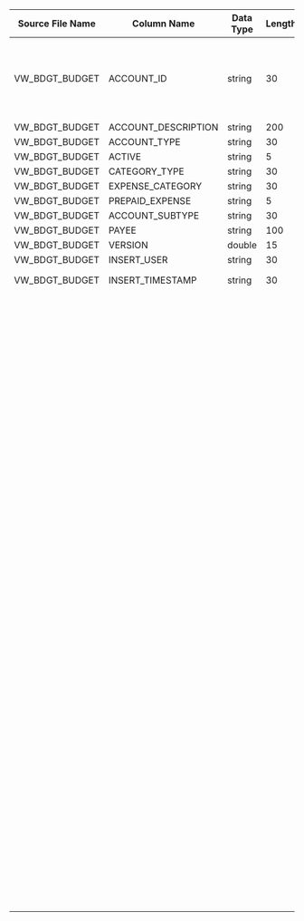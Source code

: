 |	Source File Name	|	Column Name	|	Data Type	|	Length	|	Nullable	|	PK	|	BK	|		|		|		|		|	Table Name	|	Target Table Name	|	Data Type	|	Length	|	Nullable	|	PK	|		|
|	---	|	---	|	---	|	---	|	---	|	---	|	---	|	---	|	---	|	---	|	---	|	---	|	---	|	---	|	---	|	---	|	---	|	---	|
|	VW_BDGT_BUDGET	|	ACCOUNT_ID	|	string	|	30	|		|		|		|	Increment the key value by '1' for each record insert	|	Use sequence generator to generate the key	|		|		|	BUDGET	|	BUD_KEY	|	"number(p,s)"	|	10	|		|	Y	|		|
|	VW_BDGT_BUDGET	|	ACCOUNT_DESCRIPTION	|	string	|	200	|		|		|		|		|	ltrim(rtrim(BUDGET_ID))	|		|		|	BUDGET	|	BUD_ID	|	nvarchar2	|	60	|		|		|		|
|	VW_BDGT_BUDGET	|	ACCOUNT_TYPE	|	string	|	30	|		|		|		|		|	BUTGET_TYPE	|		|		|	BUDGET	|	BUD_TYPE	|	nvarchar2	|	25	|		|		|		|
|	VW_BDGT_BUDGET	|	ACTIVE	|	string	|	5	|		|		|		|		|	"to_date(END_DATE,'YYYY-MM-DD')"	|		|		|	BUDGET	|	END_DT	|	date	|	19	|		|		|		|
|	VW_BDGT_BUDGET	|	CATEGORY_TYPE	|	string	|	30	|		|		|		|		|	FISCAL_YEAR	|		|		|	BUDGET	|	FISCL_YR	|	number	|	15	|		|		|		|
|	VW_BDGT_BUDGET	|	EXPENSE_CATEGORY	|	string	|	30	|		|		|		|		|	INIT_BUDGET_WITH	|		|		|	BUDGET	|	INIT_BUD_W	|	nvarchar2	|	60	|		|		|		|
|	VW_BDGT_BUDGET	|	PREPAID_EXPENSE	|	string	|	5	|		|		|		|		|	"to_date(START_DATE,'YYYY-MM-DD')"	|		|		|	BUDGET	|	STRT_DT	|	date	|	19	|		|		|		|
|	VW_BDGT_BUDGET	|	ACCOUNT_SUBTYPE	|	string	|	30	|		|		|		|		|	DESCRIPTION	|		|		|	BUDGET	|	BUD_DESC	|	nvarchar2	|	255	|		|		|		|
|	VW_BDGT_BUDGET	|	PAYEE	|	string	|	100	|		|		|		|		|	BUDGET_SOURCE	|		|		|	BUDGET	|	BUD_SRC	|	nvarchar2	|	30	|		|		|		|
|	VW_BDGT_BUDGET	|	VERSION	|	double	|	15	|		|		|		|		|	"iif(lower(IS_FISCAL_YEAR_END)='true',1,0)"	|		|		|	BUDGET	|	FISCL_YE_FLG	|	"number(p,s)"	|	38	|		|		|		|
|	VW_BDGT_BUDGET	|	INSERT_USER	|	string	|	30	|		|		|		|		|	INSERT_USER	|		|		|	BUDGET	|	INSR_USR	|	nvarchar2	|	30	|		|		|		|
|	VW_BDGT_BUDGET	|	INSERT_TIMESTAMP	|	string	|	30	|		|		|		|		|	"ADD_TO_DATE(to_date('1970-01-01', 'YYYY-MM-DD'),'SS',to_bigint(INSERT_TIMESTAMP)/1000)"	|		|		|	BUDGET	|	INSR_TS	|	date	|	19	|		|		|		|
|		|		|		|		|		|		|		|		|	VERSION	|		|		|	BUDGET	|	VRSN	|	number	|	15	|		|		|		|
|		|		|		|		|		|		|		|		|	Y'	|		|		|	BUDGET	|	CURR_ROW_FLG	|	nvarchar2	|	1	|		|		|		|
|		|		|		|		|		|		|		|		|	SYSDATE	|		|		|	BUDGET	|	ROW_STRT_DTTM	|	date	|	19	|		|		|		|
|		|		|		|		|		|		|		|		|		|		|		|	BUDGET	|	ROW_STOP_DTTM	|	date	|	19	|		|		|		|
|		|		|		|		|		|		|		|		|		|		|		|	BUDGET	|	ETL_LOAD_CYC_KEY	|	"number(p,s)"	|	10	|		|		|		|
|		|		|		|		|		|		|		|		|		|		|		|	BUDGET	|	SRC_SYS_ID	|	number	|	15	|		|		|		|
|		|		|		|		|		|		|		|		|		|		|		|	Update	|		|		|		|		|		|		|
|		|		|		|		|		|		|		|		|		|	"Lookup the table : HDM.HDM.BUDGET<br><br>Condition : ACCT_ID = ACCOUNT_ID_out (From Source)<br><br>Ouput Column: BUD_KEY, VRSN, "	|		|	BUDGET	|	BUD_KEY	|	"number(p,s)"	|	10	|		|	Y	|		|
|		|		|		|		|		|		|		|		|	ltrim(rtrim(BUDGET_ID))	|		|		|	BUDGET	|	BUD_ID	|	nvarchar2	|	60	|		|		|		|
|		|		|		|		|		|		|		|		|	Account_Description	|		|		|	BUDGET	|	BUD_TYPE	|	nvarchar2	|	25	|		|		|		|
|		|		|		|		|		|		|		|		|	Account_TYPE	|		|		|	BUDGET	|	END_DT	|	date	|	19	|		|		|		|
|		|		|		|		|		|		|		|		|	"iif(isnull(ACTIVE),'N',iif(ACTIVE='true','Y','N'))"	|		|		|	BUDGET	|	FISCL_YR	|	number	|	15	|		|		|		|
|		|		|		|		|		|		|		|		|	Category Type	|		|		|	BUDGET	|	INIT_BUD_W	|	nvarchar2	|	60	|		|		|		|
|		|		|		|		|		|		|		|		|	Expense_Category	|		|		|	BUDGET	|	STRT_DT	|	date	|	19	|		|		|		|
|		|		|		|		|		|		|		|		|	"iif(isnull(PREPAID_EXPENSE),'N',iif(PREPAID_EXPENSE='true','Y','N'))"	|		|		|	BUDGET	|	BUD_DESC	|	nvarchar2	|	255	|		|		|		|
|		|		|		|		|		|		|		|		|	ACCOUNT_SUBTYPE	|		|		|	BUDGET	|	BUD_SRC	|	nvarchar2	|	30	|		|		|		|
|		|		|		|		|		|		|		|		|	PAYEE	|		|		|	BUDGET	|	FISCL_YE_FLG	|	"number(p,s)"	|	38	|		|		|		|
|		|		|		|		|		|		|		|		|	INSERT_USR	|		|		|	BUDGET	|	INSR_USR	|	nvarchar2	|	30	|		|		|		|
|		|		|		|		|		|		|		|		|	"ADD_TO_DATE(to_date('1970-01-01', 'YYYY-MM-DD'),'SS',to_bigint(INSERT_TIMESTAMP)/1000)"	|		|		|	BUDGET	|	INSR_TS	|	date	|	19	|		|		|		|
|		|		|		|		|		|		|		|		|	"iif(isnull(VERSION),0,VERSION)"	|		|		|	BUDGET	|	VRSN	|	number	|	15	|		|		|		|
|		|		|		|		|		|		|		|		|	Y'	|		|		|	BUDGET	|	CURR_ROW_FLG	|	nvarchar2	|	1	|		|		|		|
|		|		|		|		|		|		|		|		|	SYSDATE	|		|		|	BUDGET	|	ROW_STRT_DTTM	|	date	|	19	|		|		|		|
|		|		|		|		|		|		|		|		|		|		|		|	BUDGET	|	ROW_STOP_DTTM	|	date	|	19	|		|		|		|
|		|		|		|		|		|		|		|		|		|		|		|	BUDGET	|	ETL_LOAD_CYC_KEY	|	"number(p,s)"	|	10	|		|		|		|
|		|		|		|		|		|		|		|		|		|		|		|	BUDGET	|	SRC_SYS_ID	|	number	|	15	|		|		|		|
|		|		|		|		|		|		|		|		|		|		|		|		|		|		|		|		|		|		|
|		|		|		|		|		|		|		|		|		|		|		|		|		|		|		|		|		|		|
|		|		|		|		|		|		|		|		|		|		|		|		|		|		|		|		|		|		|
|		|		|		|		|		|		|		|		|		|		|		|		|		|		|		|		|		|		|
|		|		|		|		|		|		|		|		|		|		|		|		|		|		|		|		|		|		|
|		|		|		|		|		|		|		|		|		|		|		|		|		|		|		|		|		|		|
|		|		|		|		|		|		|		|		|		|		|		|		|		|		|		|		|		|		|
|		|		|		|		|		|		|		|		|		|		|		|		|		|		|		|		|		|		|
|		|		|		|		|		|		|		|		|		|		|		|		|		|		|		|		|		|		|
|		|		|		|		|		|		|		|		|		|		|		|		|		|		|		|		|		|		|
|		|		|		|		|		|		|		|		|		|		|		|		|		|		|		|		|		|		|
|		|		|		|		|		|		|		|		|		|		|		|		|		|		|		|		|		|		|
|		|		|		|		|		|		|		|		|		|		|		|		|		|		|		|		|		|		|
|		|		|		|		|		|		|		|		|		|		|		|		|		|		|		|		|		|		|
|		|		|		|		|		|		|		|		|		|		|		|		|		|		|		|		|		|		|
|		|		|		|		|		|		|		|		|		|		|		|		|		|		|		|		|		|		|
|		|		|		|		|		|		|		|		|		|		|		|		|		|		|		|		|		|		|
|		|		|		|		|		|		|		|		|		|		|		|		|		|		|		|		|		|		|
|		|		|		|		|		|		|		|		|		|		|		|		|		|		|		|		|		|		|
|		|		|		|		|		|		|		|		|		|		|		|		|		|		|		|		|		|		|
|		|		|		|		|		|		|		|		|		|		|		|		|		|		|		|		|		|		|
|		|		|		|		|		|		|		|		|		|		|		|		|		|		|		|		|		|		|
|		|		|		|		|		|		|		|		|		|		|		|		|		|		|		|		|		|		|
|		|		|		|		|		|		|		|		|		|		|		|		|		|		|		|		|		|		|
|		|		|		|		|		|		|		|		|		|		|		|		|		|		|		|		|		|		|
|		|		|		|		|		|		|		|		|		|		|		|		|		|		|		|		|		|		|
|		|		|		|		|		|		|		|		|		|		|		|		|		|		|		|		|		|		|
|		|		|		|		|		|		|		|		|		|		|		|		|		|		|		|		|		|		|
|		|		|		|		|		|		|		|		|		|		|		|		|		|		|		|		|		|		|
|		|		|		|		|		|		|		|		|		|		|		|		|		|		|		|		|		|		|
|		|		|		|		|		|		|		|		|		|		|		|		|		|		|		|		|		|		|
|		|		|		|		|		|		|		|		|		|		|		|		|		|		|		|		|		|		|
|		|		|		|		|		|		|		|		|		|		|		|		|		|		|		|		|		|		|
|		|		|		|		|		|		|		|		|		|		|		|		|		|		|		|		|		|		|
|		|		|		|		|		|		|		|		|		|		|		|		|		|		|		|		|		|		|
|		|		|		|		|		|		|		|		|		|		|		|		|		|		|		|		|		|		|
|		|		|		|		|		|		|		|		|		|		|		|		|		|		|		|		|		|		|
|		|		|		|		|		|		|		|		|		|		|		|		|		|		|		|		|		|		|
|		|		|		|		|		|		|		|		|		|		|		|		|		|		|		|		|		|		|
|		|		|		|		|		|		|		|		|		|		|		|		|		|		|		|		|		|		|
